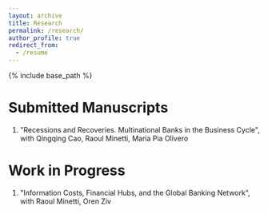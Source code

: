 ```yaml
---
layout: archive
title: Research
permalink: /research/
author_profile: true
redirect_from:
  - /resume
---
```


{% include base_path %}

Submitted Manuscripts
======
1. "Recessions and Recoveries. Multinational Banks in the Business Cycle", with Qingqing Cao, Raoul Minetti, Maria Pia Olivero

Work in Progress
======
1. "Information Costs, Financial Hubs, and the Global Banking Network", with Raoul Minetti, Oren Ziv
